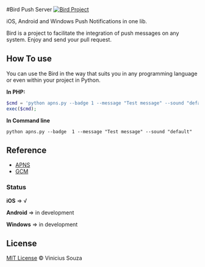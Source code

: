 #Bird Push Server 
[![Bird Project](https://raw.githubusercontent.com/vsouza/Bird/master/icon.png)](https://github.com/BirdPush)

iOS, Android and Windows Push Notifications in one lib.

Bird is a project to facilitate the integration of push messages on any system. Enjoy and send your pull request.

## How To use

You can use the Bird in the way that suits you in any programming language or even within your project in Python.

__In PHP:__

```php
$cmd = 'python apns.py --badge 1 --message "Test message" --sound "default"';
exec($cmd);
```
__In Command line__

```shell
python apns.py --badge  1 --message "Test message" --sound "default"
```

## Reference

 * [APNS](https://developer.apple.com/library/IOs/documentation/NetworkingInternet/Conceptual/RemoteNotificationsPG/Chapters/ApplePushService.html)
 * [GCM](https://developer.android.com/google/gcm/index.html)


### Status

__iOS__ => √

__Android__ => in development

__Windows__ => in development

## License

[MIT License](http://vsouza.mit-license.org/) © Vinicius Souza

